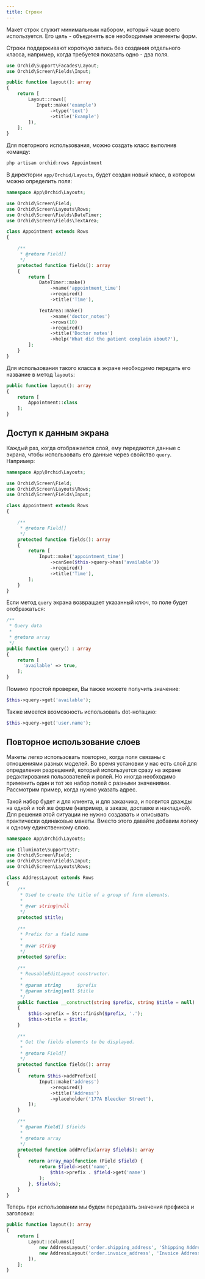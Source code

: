 ```yaml
---
title: Строки
---
```


Макет строк служит минимальным набором, который чаще всего используется.
Его цель - объединять все необходимые элементы форм.


Строки поддерживают короткую запись без создания отдельного класса,
например, когда требуется показать одно - два поля.

```php
use Orchid\Support\Facades\Layout;
use Orchid\Screen\Fields\Input;

public function layout(): array
{
    return [
        Layout::rows([
           Input::make('example')
                ->type('text')
                ->title('Example')
        ]),
    ];
}
```

Для повторного использования, можно создать класс выполнив команду:

```php
php artisan orchid:rows Appointment
```

В директории `app/Orchid/Layouts`, будет создан новый класс, в котором можно определить поля:

```php
namespace App\Orchid\Layouts;

use Orchid\Screen\Field;
use Orchid\Screen\Layouts\Rows;
use Orchid\Screen\Fields\DateTimer;
use Orchid\Screen\Fields\TextArea;

class Appointment extends Rows
{

    /**
     * @return Field[]
     */
    protected function fields(): array
    {
        return [
            DateTimer::make()
                ->name('appointment_time')
                ->required()
                ->title('Time'),

            TextArea::make()
                ->name('doctor_notes')
                ->rows(10)
                ->required()
                ->title('Doctor notes')
                ->help('What did the patient complain about?'),
        ];
    }
}
```

Для использования такого класса в экране необходимо передать его название в метод `layouts`:

```php
public function layout(): array
{
    return [
        Appointment::class
    ];
}
```

## Доступ к данным экрана

Каждый раз, когда отображается слой, ему передаются данные с экрана, чтобы использовать его данные через свойство `query`. Например:

```php
namespace App\Orchid\Layouts;

use Orchid\Screen\Field;
use Orchid\Screen\Layouts\Rows;
use Orchid\Screen\Fields\Input;

class Appointment extends Rows
{

    /**
     * @return Field[]
     */
    protected function fields(): array
    {
        return [
            Input::make('appointment_time')
                ->canSee($this->query->has('available'))
                ->required()
                ->title('Time'),
        ];
    }
}
```

Если метод  `query` экрана возвращает указанный ключ, то поле будет отображаться:

```php
/**
 * Query data
 *
 * @return array
 */
public function query() : array
{
    return [
      'available' => true,
    ];
}
```

Помимо простой проверки, Вы также можете получить значение:

```php
$this->query->get('available');
```

Также имеется возможность использовать dot-нотацию:

```php
$this->query->get('user.name');
```


## Повторное использование слоев

Макеты легко использовать повторно, когда поля связаны с отношениями разных моделей. Во время установки у нас есть слой для определения разрешений, который используется сразу на экране редактирования пользователей и ролей. Но иногда необходимо применить один и тот же набор полей с разными значениями. Рассмотрим пример, когда нужно указать адрес.

Такой набор будет и для клиента, и для заказчика, и появится дважды на одной и той же форме (например, в заказе, доставке и накладной). Для решения этой ситуации не нужно создавать и описывать практически одинаковые макеты. Вместо этого давайте добавим логику к одному единственному слою.

```php
namespace App\Orchid\Layouts;

use Illuminate\Support\Str;
use Orchid\Screen\Field;
use Orchid\Screen\Fields\Input;
use Orchid\Screen\Layouts\Rows;

class AddressLayout extends Rows
{
    /**
     * Used to create the title of a group of form elements.
     *
     * @var string|null
     */
    protected $title;

    /**
     * Prefix for a field name
     *
     * @var string
     */
    protected $prefix;

    /**
     * ReusableEditLayout constructor.
     *
     * @param string      $prefix
     * @param string|null $title
     */
    public function __construct(string $prefix, string $title = null)
    {
        $this->prefix = Str::finish($prefix, '.');
        $this->title = $title;
    }

    /**
     * Get the fields elements to be displayed.
     *
     * @return Field[]
     */
    protected function fields(): array
    {
        return $this->addPrefix([
            Input::make('address')
                ->required()
                ->title('Address')
                ->placeholder('177A Bleecker Street'),
        ]);
    }

    /**
     * @param Field[] $fields
     *
     * @return array
     */
    protected function addPrefix(array $fields): array
    {
        return array_map(function (Field $field) {
            return $field->set('name',
                $this->prefix . $field->get('name')
            );
        }, $fields);
    }
}
```

Теперь при использовании мы будем передавать значения префикса и заголовка:

```php
public function layout(): array
{
    return [
        Layout::columns([
            new AddressLayout('order.shipping_address', 'Shipping Address'),
            new AddressLayout('order.invoice_address', 'Invoice Address'),
        ]),
    ];
}
```

